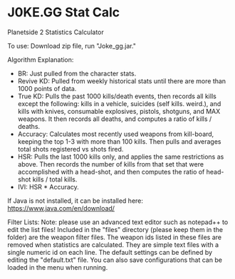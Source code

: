 # J0KE.GG Stat Calc
Planetside 2 Statistics Calculator

To use: Download zip file, run "Joke_gg.jar."

Algorithm Explanation:

 * BR: Just pulled from the character stats. 
 * Revive KD: Pulled from weekly historical stats until there are more than 1000 points of data.
 * True KD: Pulls the past 1000 kills/death events, then records all kills except the following: kills in a vehicle, suicides (self kills. weird.), and kills with knives, consumable explosives, pistols, shotguns, and MAX weapons. It then records all deaths, and computes a ratio of kills / deaths.
 * Accuracy: Calculates most recently used weapons from kill-board, keeping the top 1-3 with more than 100 kills. Then pulls and averages total shots registered vs shots fired.
 * HSR: Pulls the last 1000 kills only, and applies the same restrictions as above. Then records the number of kills from that set that were accomplished with a head-shot, and then computes the ratio of head-shot kills / total kills.
 * IVI: HSR * Accuracy.



If Java is not installed, it can be installed here: https://www.java.com/en/download/


Filter Lists:
Note: please use an advanced text editor such as notepad++ to edit the list files!
Included in the "files" directory (please keep them in the folder) are the weapon filter files. The weapon ids listed in these files are removed when statistics are calculated. They are simple text files with a single numeric id on each line. The default settings can be defined by editing the "default.txt" file. You can also save configurations that can be loaded in the menu when running.